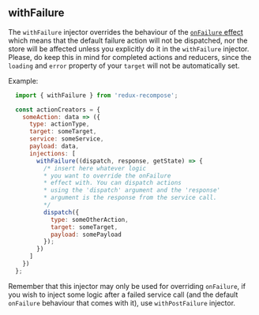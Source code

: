 ## withFailure

The `withFailure` injector overrides the behaviour of the [`onFailure` effect](../../effects/onFailure/) which means that the default failure action will not be dispatched, nor the store will be affected unless you explicitly do it in the `withFailure` injector.
Please, do keep this in mind for completed actions and reducers, since the `loading` and `error` property of your `target` will not be automatically set.

Example:

```js
  import { withFailure } from 'redux-recompose';

  const actionCreators = {
    someAction: data => ({
      type: actionType,
      target: someTarget,
      service: someService,
      payload: data,
      injections: [
        withFailure((dispatch, response, getState) => {
          /* insert here whatever logic
          * you want to override the onFailure
          * effect with. You can dispatch actions
          * using the 'dispatch' argument and the 'response'
          * argument is the response from the service call.
          */
          dispatch({
            type: someOtherAction,
            target: someTarget,
            payload: somePayload
          });
        })
      ]
    })
  };
```

Remember that this injector may only be used for overriding `onFailure`, if you wish to inject some logic after a failed service call (and the default `onFailure` behaviour that comes with it), use `withPostFailure` injector.
